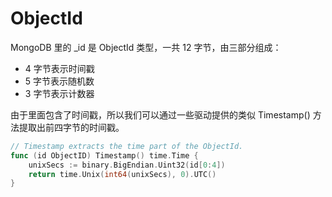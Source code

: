 # ObjectId
MongoDB 里的 _id 是 ObjectId 类型，一共 12 字节，由三部分组成：
- 4 字节表示时间戳
- 5 字节表示随机数
- 3 字节表示计数器

由于里面包含了时间戳，所以我们可以通过一些驱动提供的类似 Timestamp() 方法提取出前四字节的时间戳。

```go
// Timestamp extracts the time part of the ObjectId.
func (id ObjectID) Timestamp() time.Time {
	unixSecs := binary.BigEndian.Uint32(id[0:4])
	return time.Unix(int64(unixSecs), 0).UTC()
}
```
